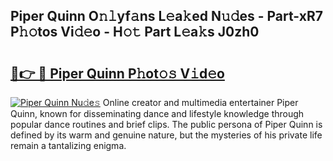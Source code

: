 ## Piper Quinn O𝚗𝚕yf𝚊ns L𝚎a𝚔ed N𝚞𝚍es - Part-xR7 P𝚑𝚘tos Vi𝚍𝚎o - H𝚘𝚝 Part L𝚎a𝚔s J0zh0

# <h2><a href="http://kf5w3nl.oniu.top/?m=Piper+Quinn">🔗👉 🔴 Piper Quinn P𝚑ot𝚘𝚜 V𝚒d𝚎o</a></h2>

[![Piper Quinn Nu𝚍e𝚜](https://i.imgur.com/0qMVB7G.gif)](http://kf5w3nl.oniu.top/?m=Piper+Quinn)
Online creator and multimedia entertainer Piper Quinn, known for disseminating dance and lifestyle knowledge through popular dance routines and brief clips. The public persona of Piper Quinn is defined by its warm and genuine nature, but the mysteries of his private life remain a tantalizing enigma.  
